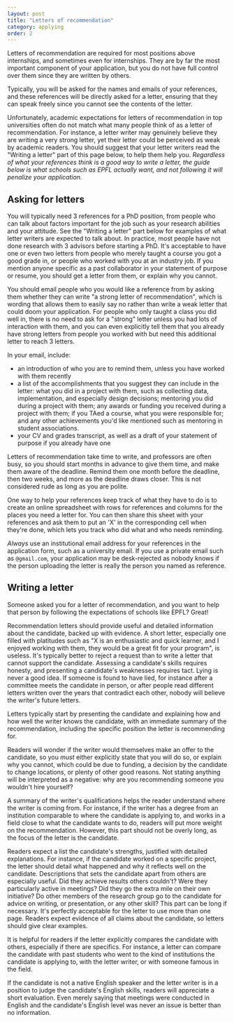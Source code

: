 ```yaml
---
layout: post
title: "Letters of recommendation"
category: applying
order: 2
---
```


Letters of recommendation are required for most positions above internships, and sometimes even for internships.
They are by far the most important component of your application, but you do not have full control over them since they are written by others.

Typically, you will be asked for the names and emails of your references, and these references will be directly asked for a letter,
ensuring that they can speak freely since you cannot see the contents of the letter.

Unfortunately, academic expectations for letters of recommendation in top universities often do not match what many people think of as a letter of recommendation.
For instance, a letter writer may genuinely believe they are writing a very strong letter, yet their letter could be perceived as weak by academic readers.
You should suggest that your letter writers read the "Writing a letter" part of this page below, to help them help you.
_Regardless of what your references think is a good way to write a letter, the guide below is what schools such as EPFL actually want, and not following it will penalize your application._


## Asking for letters

You will typically need 3 references for a PhD position, from people who can talk about factors important for the job such as your research abilities and your attitude.
See the "Writing a letter" part below for examples of what letter writers are expected to talk about.
In practice, most people have not done research with 3 advisors before starting a PhD.
It's acceptable to have one or even two letters from people who merely taught a course you got a good grade in,
or people who worked with you at an industry job.
If you mention anyone specific as a past collaborator in your statement of purpose or resume, you should get a letter from them, or explain why you cannot.

You should email people who you would like a reference from by asking them whether they can write "a strong letter of recommendation",
which is wording that allows them to easily say no rather than write a weak letter that could doom your application.
For people who only taught a class you did well in, there is no need to ask for a "strong" letter unless you had lots of interaction with them,
and you can even explicitly tell them that you already have strong letters from people you worked with but need this additional letter to reach 3 letters.

In your email, include:
- an introduction of who you are to remind them, unless you have worked with them recently
- a list of the accomplishments that you suggest they can include in the letter:
  what you did in a project with them, such as collecting data, implementation, and especially design decisions;
  mentoring you did during a project with them;
  any awards or funding you received during a project with them;
  if you TAed a course, what you were responsible for;
  and any other achievements you'd like mentioned such as mentoring in student associations.
- your CV and grades transcript, as well as a draft of your statement of purpose if you already have one

Letters of recommendation take time to write, and professors are often busy, so you should start months in advance to give them time, and make them aware of the deadline.
Remind them one month before the deadline, then two weeks, and more as the deadline draws closer. This is not considered rude as long as you are polite.

One way to help your references keep track of what they have to do is to create an online spreadsheet with rows for references and columns for the places you need a letter for.
You can then share this sheet with your references and ask them to put an 'X' in the corresponding cell when they're done, which lets you track who did what and who needs reminding.

_Always_ use an institutional email address for your references in the application form, such as a university email.
If you use a private email such as `@gmail.com`, your application may be desk-rejected as nobody knows if the person uploading the letter is really the person you named as reference.


## Writing a letter

Someone asked you for a letter of recommendation, and you want to help that person by following the expectations of schools like EPFL?
Great!

Recommendation letters should provide useful and detailed information about the candidate, backed up with evidence.
A short letter, especially one filled with platitudes such as "X is an enthusiastic and quick learner, and I enjoyed working with them, they would be a great fit for your program", is useless.
It's typically better to reject a request than to write a letter that cannot support the candidate.
Assessing a candidate's skills requires honesty, and presenting a candidate's weaknesses requires tact.
Lying is never a good idea. If someone is found to have lied, for instance after a committee meets the candidate in person,
or after people read different letters written over the years that contradict each other, nobody will believe the writer's future letters.

Letters typically start by presenting the candidate and explaining how and how well the writer knows the candidate,
with an immediate summary of the recommendation, including the specific position the letter is recommending for.

Readers will wonder if the writer would themselves make an offer to the candidate, so you _must_ either explicitly state that you will do so, or explain why you cannot,
which could be due to funding, a decision by the candidate to change locations, or plenty of other good reasons.
Not stating anything will be interpreted as a negative: why are you recommending someone you wouldn't hire yourself?

A summary of the writer's qualifications helps the reader understand where the writer is coming from.
For instance, if the writer has a degree from an institution comparable to where the candidate is applying to, and works in a field close to what the candidate wants to do,
readers will put more weight on the recommendation.
However, this part should not be overly long, as the focus of the letter is the candidate.

Readers expect a list the candidate's strengths, justified with detailed explanations.
For instance, if the candidate worked on a specific project, the letter should detail what happened and why it reflects well on the candidate.
Descriptions that sets the candidate apart from others are especially useful. Did they achieve results others couldn't?
Were they particularly active in meetings? Did they go the extra mile on their own initiative?
Do other members of the research group go to the candidate for advice on writing, or presentation, or any other skill?
This part can be long if necessary. It's perfectly acceptable for the letter to use more than one page.
Readers expect evidence of all claims about the candidate, so letters should give clear examples.

It is helpful for readers if the letter explicitly compares the candidate with others, especially if there are specifics.
For instance, a letter can compare the candidate with past students who went to the kind of institutions the candidate is applying to, with the letter writer, or with someone famous in the field.

If the candidate is not a native English speaker and the letter writer is in a position to judge the candidate's English skills, readers will appreciate a short evaluation.
Even merely saying that meetings were conducted in English and the candidate's English level was never an issue is better than no information.
